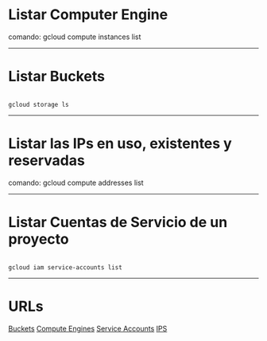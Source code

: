 # Listar Computer Engine

comando: gcloud compute instances list

- - - 

# Listar Buckets

~~~

gcloud storage ls

~~~

- - -

# Listar las IPs en uso, existentes y reservadas

comando: gcloud compute addresses list

- - - 


# Listar Cuentas de Servicio de un proyecto


 ~~~ 

gcloud iam service-accounts list

~~~

- - -

# URLs

[Buckets](https://cloud.google.com/storage/docs/listing-buckets?hl=es-419#cli-list-buckets)
[Compute Engines](https://cloud.google.com/compute/docs/instances/get-list?hl=es-419#gcloud)
[Service Accounts](https://cloud.google.com/iam/docs/understanding-roles#iam.serviceAccountViewer)
[IPS](https://cloud.google.com/compute/docs/instances/view-ip-address?hl=es-419#gcloud)
